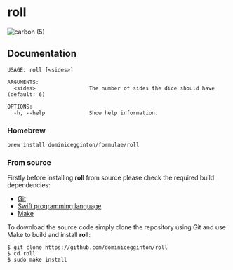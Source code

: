 # roll

![carbon (5)](https://user-images.githubusercontent.com/28626241/160248178-e7f34d78-81cd-4b5e-adbe-932850f6e244.svg)

## Documentation

``` shell
USAGE: roll [<sides>]

ARGUMENTS:
  <sides>                 The number of sides the dice should have (default: 6)

OPTIONS:
  -h, --help              Show help information.
```

### Homebrew

``` shell
brew install dominicegginton/formulae/roll
```

### From source

Firstly before installing **roll** from source please check the required build dependencies:
- [Git](https://git-scm.com/)
- [Swift programming language](https://swift.org/)
- [Make](https://www.gnu.org/software/make/)

To download the source code simply clone the repository using Git and use Make to build and install **roll**:
``` shell
$ git clone https://github.com/dominicegginton/roll
$ cd roll
$ sudo make install
```
